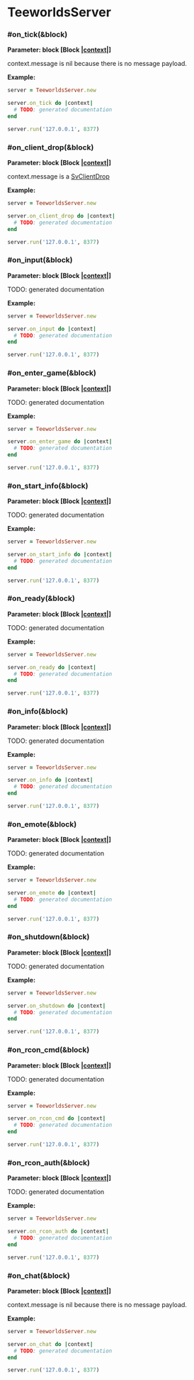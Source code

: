 # TeeworldsServer

### <a name="on_tick"></a> #on_tick(&block)

**Parameter: block [Block |[context](../classes/Context.md)|]**

context.message is nil because there is no message payload.

**Example:**
```ruby
server = TeeworldsServer.new

server.on_tick do |context|
  # TODO: generated documentation
end

server.run('127.0.0.1', 8377)
```

### <a name="on_client_drop"></a> #on_client_drop(&block)

**Parameter: block [Block |[context](../classes/Context.md)|]**

context.message is a [SvClientDrop](../classes/messages/SvClientDrop.md)

**Example:**
```ruby
server = TeeworldsServer.new

server.on_client_drop do |context|
  # TODO: generated documentation
end

server.run('127.0.0.1', 8377)
```

### <a name="on_input"></a> #on_input(&block)

**Parameter: block [Block |[context](../classes/Context.md)|]**

TODO: generated documentation

**Example:**
```ruby
server = TeeworldsServer.new

server.on_input do |context|
  # TODO: generated documentation
end

server.run('127.0.0.1', 8377)
```

### <a name="on_enter_game"></a> #on_enter_game(&block)

**Parameter: block [Block |[context](../classes/Context.md)|]**

TODO: generated documentation

**Example:**
```ruby
server = TeeworldsServer.new

server.on_enter_game do |context|
  # TODO: generated documentation
end

server.run('127.0.0.1', 8377)
```

### <a name="on_start_info"></a> #on_start_info(&block)

**Parameter: block [Block |[context](../classes/Context.md)|]**

TODO: generated documentation

**Example:**
```ruby
server = TeeworldsServer.new

server.on_start_info do |context|
  # TODO: generated documentation
end

server.run('127.0.0.1', 8377)
```

### <a name="on_ready"></a> #on_ready(&block)

**Parameter: block [Block |[context](../classes/Context.md)|]**

TODO: generated documentation

**Example:**
```ruby
server = TeeworldsServer.new

server.on_ready do |context|
  # TODO: generated documentation
end

server.run('127.0.0.1', 8377)
```

### <a name="on_info"></a> #on_info(&block)

**Parameter: block [Block |[context](../classes/Context.md)|]**

TODO: generated documentation

**Example:**
```ruby
server = TeeworldsServer.new

server.on_info do |context|
  # TODO: generated documentation
end

server.run('127.0.0.1', 8377)
```

### <a name="on_emote"></a> #on_emote(&block)

**Parameter: block [Block |[context](../classes/Context.md)|]**

TODO: generated documentation

**Example:**
```ruby
server = TeeworldsServer.new

server.on_emote do |context|
  # TODO: generated documentation
end

server.run('127.0.0.1', 8377)
```

### <a name="on_shutdown"></a> #on_shutdown(&block)

**Parameter: block [Block |[context](../classes/Context.md)|]**

TODO: generated documentation

**Example:**
```ruby
server = TeeworldsServer.new

server.on_shutdown do |context|
  # TODO: generated documentation
end

server.run('127.0.0.1', 8377)
```

### <a name="on_rcon_cmd"></a> #on_rcon_cmd(&block)

**Parameter: block [Block |[context](../classes/Context.md)|]**

TODO: generated documentation

**Example:**
```ruby
server = TeeworldsServer.new

server.on_rcon_cmd do |context|
  # TODO: generated documentation
end

server.run('127.0.0.1', 8377)
```

### <a name="on_rcon_auth"></a> #on_rcon_auth(&block)

**Parameter: block [Block |[context](../classes/Context.md)|]**

TODO: generated documentation

**Example:**
```ruby
server = TeeworldsServer.new

server.on_rcon_auth do |context|
  # TODO: generated documentation
end

server.run('127.0.0.1', 8377)
```

### <a name="on_chat"></a> #on_chat(&block)

**Parameter: block [Block |[context](../classes/Context.md)|]**

context.message is nil because there is no message payload.

**Example:**
```ruby
server = TeeworldsServer.new

server.on_chat do |context|
  # TODO: generated documentation
end

server.run('127.0.0.1', 8377)
```


